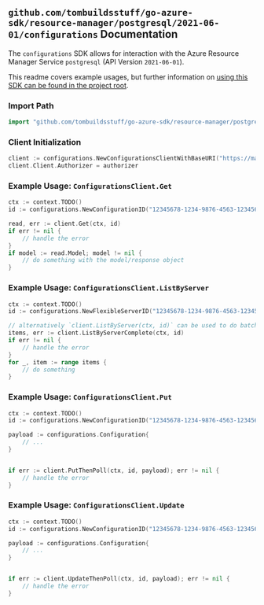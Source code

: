 
## `github.com/tombuildsstuff/go-azure-sdk/resource-manager/postgresql/2021-06-01/configurations` Documentation

The `configurations` SDK allows for interaction with the Azure Resource Manager Service `postgresql` (API Version `2021-06-01`).

This readme covers example usages, but further information on [using this SDK can be found in the project root](https://github.com/tombuildsstuff/go-azure-sdk/tree/main/docs).

### Import Path

```go
import "github.com/tombuildsstuff/go-azure-sdk/resource-manager/postgresql/2021-06-01/configurations"
```


### Client Initialization

```go
client := configurations.NewConfigurationsClientWithBaseURI("https://management.azure.com")
client.Client.Authorizer = authorizer
```


### Example Usage: `ConfigurationsClient.Get`

```go
ctx := context.TODO()
id := configurations.NewConfigurationID("12345678-1234-9876-4563-123456789012", "example-resource-group", "flexibleServerValue", "configurationValue")

read, err := client.Get(ctx, id)
if err != nil {
	// handle the error
}
if model := read.Model; model != nil {
	// do something with the model/response object
}
```


### Example Usage: `ConfigurationsClient.ListByServer`

```go
ctx := context.TODO()
id := configurations.NewFlexibleServerID("12345678-1234-9876-4563-123456789012", "example-resource-group", "flexibleServerValue")

// alternatively `client.ListByServer(ctx, id)` can be used to do batched pagination
items, err := client.ListByServerComplete(ctx, id)
if err != nil {
	// handle the error
}
for _, item := range items {
	// do something
}
```


### Example Usage: `ConfigurationsClient.Put`

```go
ctx := context.TODO()
id := configurations.NewConfigurationID("12345678-1234-9876-4563-123456789012", "example-resource-group", "flexibleServerValue", "configurationValue")

payload := configurations.Configuration{
	// ...
}


if err := client.PutThenPoll(ctx, id, payload); err != nil {
	// handle the error
}
```


### Example Usage: `ConfigurationsClient.Update`

```go
ctx := context.TODO()
id := configurations.NewConfigurationID("12345678-1234-9876-4563-123456789012", "example-resource-group", "flexibleServerValue", "configurationValue")

payload := configurations.Configuration{
	// ...
}


if err := client.UpdateThenPoll(ctx, id, payload); err != nil {
	// handle the error
}
```
